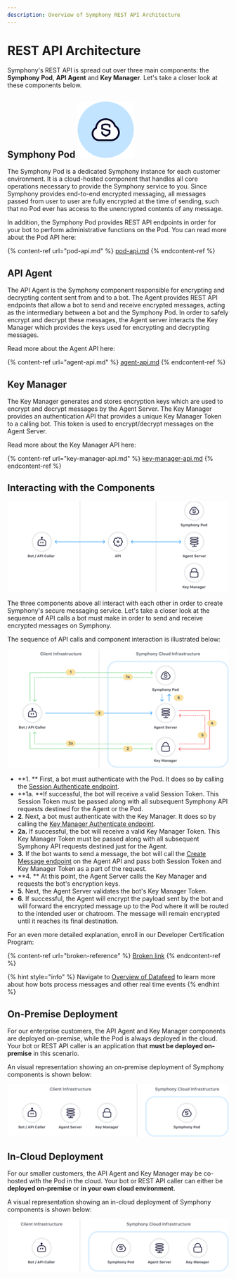 ```yaml
---
description: Overview of Symphony REST API Architecture
---
```


# REST API Architecture

Symphony's REST API is spread out over three main components: the **Symphony Pod**, **API Agent** and **Key Manager**. Let's take a closer look at these components below.

## Symphony Pod ![](../../.gitbook/assets/symphony-pod.png)&#x20;

The Symphony Pod is a dedicated Symphony instance for each customer environment. It is a cloud-hosted component that handles all core operations necessary to provide the Symphony service to you. Since Symphony provides end-to-end encrypted messaging, all messages passed from user to user are fully encrypted at the time of sending, such that no Pod ever has access to the unencrypted contents of any message.

In addition, the Symphony Pod provides REST API endpoints in order for your bot to perform administrative functions on the Pod. You can read more about the Pod API here:

{% content-ref url="pod-api.md" %}
[pod-api.md](pod-api.md)
{% endcontent-ref %}

## API Agent

The API Agent is the Symphony component responsible for encrypting and decrypting content sent from and to a bot. The Agent provides REST API endpoints that allow a bot to send and receive encrypted messages, acting as the intermediary between a bot and the Symphony Pod. In order to safely encrypt and decrypt these messages, the Agent server interacts the Key Manager which provides the keys used for encrypting and decrypting messages.

Read more about the Agent API here:

{% content-ref url="agent-api.md" %}
[agent-api.md](agent-api.md)
{% endcontent-ref %}

## Key Manager

The Key Manager generates and stores encryption keys which are used to encrypt and decrypt messages by the Agent Server. The Key Manager provides an authentication API that provides a unique Key Manager Token to a calling bot. This token is used to encrypt/decrypt messages on the Agent Server.

Read more about the Key Manager API here:

{% content-ref url="key-manager-api.md" %}
[key-manager-api.md](key-manager-api.md)
{% endcontent-ref %}

## Interacting with the Components

![](../../.gitbook/assets/bot-component-interaction-3x.svg)

The three components above all interact with each other in order to create Symphony's secure messaging service. Let's take a closer look at the sequence of API calls a bot must make in order to send and receive encrypted messages on Symphony.

The sequence of API calls and component interaction is illustrated below:

![](<../../.gitbook/assets/bot-message-workflow-3x (1).svg>)



* &#x20;**1. ** First, a bot must authenticate with the Pod. It does so by calling the [Session Authenticate endpoint](https://developers.symphony.com/restapi/reference#rsa-session-authenticate).
* **1a. **If successful, the bot will receive a valid Session Token. This Session Token must be passed along with all subsequent Symphony API requests destined for the Agent or the Pod.
* **2**.  Next, a bot must authenticate with the Key Manager. It does so by calling the [Key Manager Authenticate endpoint](https://developers.symphony.com/restapi/reference#key-manager-authenticate).&#x20;
* **2a.** If successful, the bot will receive a valid Key Manager Token. This Key Manager Token must be passed along with all subsequent Symphony API requests destined just for the Agent.
* **3.**  If the bot wants to send a message, the bot will call the [Create Message endpoint](https://developers.symphony.com/restapi/reference#create-message-v4) on the Agent API and pass both Session Token and Key Manager Token as a part of the request.
* **4. ** At this point, the Agent Server calls the Key Manager and requests the bot's encryption keys. &#x20;
* **5.**  Next, the Agent Server validates the bot's Key Manager Token.
* **6.**  If successful, the Agent will encrypt the payload sent by the bot and will forward the encrypted message up to the Pod where it will be routed to the intended user or chatroom.  The message will remain encrypted until it reaches its final destination.

For an even more detailed explanation, enroll in our Developer Certification Program:

{% content-ref url="broken-reference" %}
[Broken link](broken-reference)
{% endcontent-ref %}

{% hint style="info" %}
Navigate to [Overview of Datafeed](rest-api-architecture.md) to learn more about how bots process messages and other real time events
{% endhint %}

## On-Premise Deployment

For our enterprise customers, the API Agent and Key Manager components are deployed on-premise, while the Pod is always deployed in the cloud. Your bot or REST API caller is an application that **must be deployed on-premise** in this scenario.

An visual representation showing an on-premise deployment of Symphony components is shown below:

![](../../.gitbook/assets/on-prem-based-deployment-3x.svg)

## In-Cloud Deployment

For our smaller customers, the API Agent and Key Manager may be co-hosted with the Pod in the cloud. Your bot or REST API caller can either be **deployed on-premise** or **in your own cloud environment**.

A visual representation showing an in-cloud deployment of Symphony components is shown below:

![](../../.gitbook/assets/cloud-based-deployment-3x.svg)
